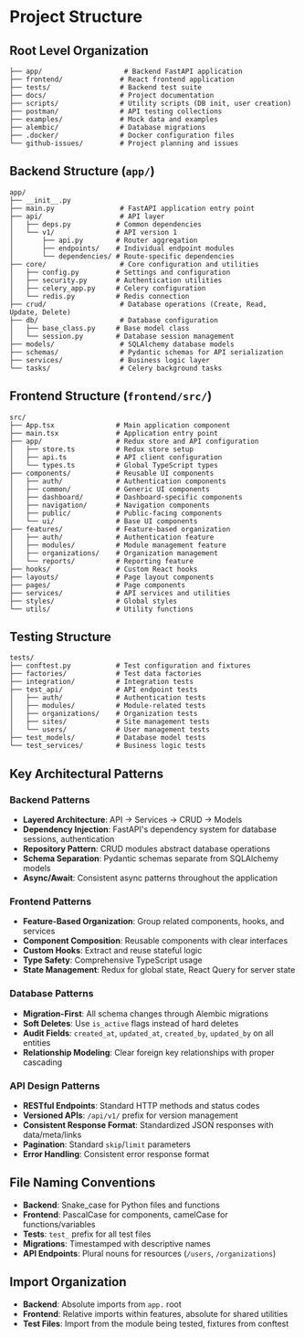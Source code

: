 # Project Structure

## Root Level Organization
```
├── app/                    # Backend FastAPI application
├── frontend/              # React frontend application
├── tests/                 # Backend test suite
├── docs/                  # Project documentation
├── scripts/               # Utility scripts (DB init, user creation)
├── postman/               # API testing collections
├── examples/              # Mock data and examples
├── alembic/               # Database migrations
├── .docker/               # Docker configuration files
└── github-issues/         # Project planning and issues
```

## Backend Structure (`app/`)
```
app/
├── __init__.py
├── main.py                # FastAPI application entry point
├── api/                   # API layer
│   ├── deps.py           # Common dependencies
│   └── v1/               # API version 1
│       ├── api.py        # Router aggregation
│       ├── endpoints/    # Individual endpoint modules
│       └── dependencies/ # Route-specific dependencies
├── core/                  # Core configuration and utilities
│   ├── config.py         # Settings and configuration
│   ├── security.py       # Authentication utilities
│   ├── celery_app.py     # Celery configuration
│   └── redis.py          # Redis connection
├── crud/                  # Database operations (Create, Read, Update, Delete)
├── db/                    # Database configuration
│   ├── base_class.py     # Base model class
│   └── session.py        # Database session management
├── models/                # SQLAlchemy database models
├── schemas/               # Pydantic schemas for API serialization
├── services/              # Business logic layer
└── tasks/                 # Celery background tasks
```

## Frontend Structure (`frontend/src/`)
```
src/
├── App.tsx               # Main application component
├── main.tsx              # Application entry point
├── app/                  # Redux store and API configuration
│   ├── store.ts          # Redux store setup
│   ├── api.ts            # API client configuration
│   └── types.ts          # Global TypeScript types
├── components/           # Reusable UI components
│   ├── auth/             # Authentication components
│   ├── common/           # Generic UI components
│   ├── dashboard/        # Dashboard-specific components
│   ├── navigation/       # Navigation components
│   ├── public/           # Public-facing components
│   └── ui/               # Base UI components
├── features/             # Feature-based organization
│   ├── auth/             # Authentication feature
│   ├── modules/          # Module management feature
│   ├── organizations/    # Organization management
│   └── reports/          # Reporting feature
├── hooks/                # Custom React hooks
├── layouts/              # Page layout components
├── pages/                # Page components
├── services/             # API services and utilities
├── styles/               # Global styles
└── utils/                # Utility functions
```

## Testing Structure
```
tests/
├── conftest.py           # Test configuration and fixtures
├── factories/            # Test data factories
├── integration/          # Integration tests
├── test_api/             # API endpoint tests
│   ├── auth/             # Authentication tests
│   ├── modules/          # Module-related tests
│   ├── organizations/    # Organization tests
│   ├── sites/            # Site management tests
│   └── users/            # User management tests
├── test_models/          # Database model tests
└── test_services/        # Business logic tests
```

## Key Architectural Patterns

### Backend Patterns
- **Layered Architecture**: API → Services → CRUD → Models
- **Dependency Injection**: FastAPI's dependency system for database sessions, authentication
- **Repository Pattern**: CRUD modules abstract database operations
- **Schema Separation**: Pydantic schemas separate from SQLAlchemy models
- **Async/Await**: Consistent async patterns throughout the application

### Frontend Patterns
- **Feature-Based Organization**: Group related components, hooks, and services
- **Component Composition**: Reusable components with clear interfaces
- **Custom Hooks**: Extract and reuse stateful logic
- **Type Safety**: Comprehensive TypeScript usage
- **State Management**: Redux for global state, React Query for server state

### Database Patterns
- **Migration-First**: All schema changes through Alembic migrations
- **Soft Deletes**: Use `is_active` flags instead of hard deletes
- **Audit Fields**: `created_at`, `updated_at`, `created_by`, `updated_by` on all entities
- **Relationship Modeling**: Clear foreign key relationships with proper cascading

### API Design Patterns
- **RESTful Endpoints**: Standard HTTP methods and status codes
- **Versioned APIs**: `/api/v1/` prefix for version management
- **Consistent Response Format**: Standardized JSON responses with data/meta/links
- **Pagination**: Standard `skip`/`limit` parameters
- **Error Handling**: Consistent error response format

## File Naming Conventions
- **Backend**: Snake_case for Python files and functions
- **Frontend**: PascalCase for components, camelCase for functions/variables
- **Tests**: `test_` prefix for all test files
- **Migrations**: Timestamped with descriptive names
- **API Endpoints**: Plural nouns for resources (`/users`, `/organizations`)

## Import Organization
- **Backend**: Absolute imports from `app.` root
- **Frontend**: Relative imports within features, absolute for shared utilities
- **Test Files**: Import from the module being tested, fixtures from conftest